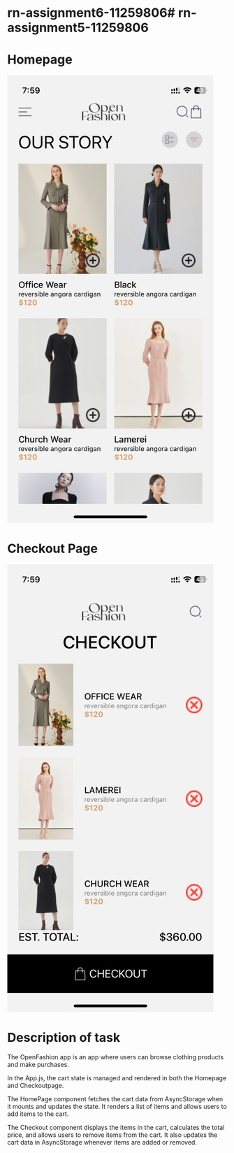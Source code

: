 # rn-assignment6-11259806# rn-assignment5-11259806

# Homepage
![Homepage](OpenFashion/assets/Screenshot1.jpg)



# Checkout Page
![Checkout](OpenFashion/assets/screenshot2.jpg)


# Description of task
The OpenFashion app is an app where users can browse clothing products
and make purchases.

In the App.js, the cart state is managed and rendered in both the Homepage and Checkoutpage.

The HomePage component fetches the cart data from AsyncStorage when it mounts and updates the state. It renders a list of items and allows users to add items to the cart.

The Checkout component displays the items in the cart, calculates the total price, and allows users to remove items from the cart. It also updates the cart data in AsyncStorage whenever items are added or removed.
